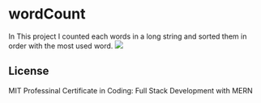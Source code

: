 # wordCount
In This project I counted each words in a long string and sorted them in order with the most used word.
<img src='wordCount.png' />

## License
MIT Professinal Certificate in Coding: Full Stack Development with MERN
